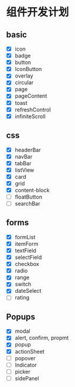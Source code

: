 # 组件开发计划

## basic

* [X] icon
* [X] badge
* [X] button
* [X] IconButton
* [X] overlay
* [X] circular
* [X] page
* [X] pageContent
* [X] toast
* [X] refreshControl
* [X] infiniteScroll

## css
* [X] headerBar
* [X] navBar
* [X] tabBar
* [X] listView
* [X] card
* [X] grid
* [X] content-block
* [ ] floatButton
* [ ] searchBar

## forms
* [X] formList
* [X] itemForm
* [X] textField
* [X] selectField
* [X] checkbox
* [X] radio
* [X] range
* [X] switch
* [X] dateSelect
* [ ] rating

## Popups

* [X] modal
* [X] alert, confirm, propmt
* [X] popup
* [X] actionSheet
* [ ] popover
* [ ] Indicator
* [ ] picker
* [ ] sidePanel
